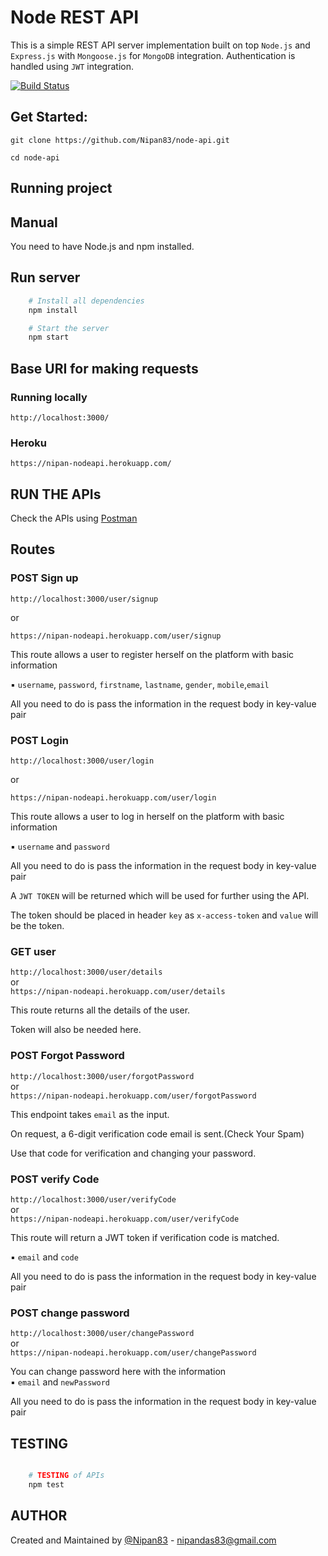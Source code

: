 # Node REST API

This is a simple REST API server implementation built on top `Node.js` and `Express.js` with `Mongoose.js` for `MongoDB` integration. Authentication is handled using `JWT` integration.

[![Build Status](https://travis-ci.org/Nipan83/node-api.svg?branch=master)](https://travis-ci.org/Nipan83/node-api)

## Get Started:

`git clone https://github.com/Nipan83/node-api.git`

`cd node-api`

## Running project

## Manual

You need to have Node.js and npm installed.

## Run server

```sh
	# Install all dependencies
	npm install

	# Start the server
	npm start

```

## Base URI for making requests

### Running locally

`http://localhost:3000/`

### Heroku 

`https://nipan-nodeapi.herokuapp.com/`

## RUN THE APIs

Check the APIs using [Postman](https://chrome.google.com/webstore/detail/postman/fhbjgbiflinjbdggehcddcbncdddomop)

## Routes

### POST Sign up

`http://localhost:3000/user/signup` <br />

or <br />

`https://nipan-nodeapi.herokuapp.com/user/signup`

This route allows a user to register herself on the platform with basic information <br />

▪ `username`, `password`, `firstname`, `lastname`, `gender`, `mobile`,`email` <br />

All you need to do is pass the information in the request body in key-value pair 


### POST Login

`http://localhost:3000/user/login` <br />

or <br />

`https://nipan-nodeapi.herokuapp.com/user/login` <br />

This route allows a user to log in herself on the platform with basic information <br />

▪ `username` and `password` <br />

All you need to do is pass the information in the request body in key-value pair 

A `JWT TOKEN` will be returned which will be used for further using the API.

The token should be placed in header `key` as `x-access-token` and `value` will be the token.

### GET user

`http://localhost:3000/user/details` <br />
or <br />
`https://nipan-nodeapi.herokuapp.com/user/details`<br />

This route returns all the details of the user.

Token will also be needed here.

### POST Forgot Password

`http://localhost:3000/user/forgotPassword` <br />
or <br />
`https://nipan-nodeapi.herokuapp.com/user/forgotPassword` <br />

 This endpoint takes `email` as the input. 

On request, a 6-digit verification code email is sent.(Check Your Spam)

Use that code for verification and changing your password.




### POST verify Code

`http://localhost:3000/user/verifyCode`<br />
or <br />
`https://nipan-nodeapi.herokuapp.com/user/verifyCode`<br />

This route will return a JWT token if verification code is matched.<br />

▪ `email` and `code` <br />

All you need to do is pass the information in the request body in key-value pair


### POST change password

`http://localhost:3000/user/changePassword` <br />
or <br />
`https://nipan-nodeapi.herokuapp.com/user/changePassword` <br />

You can change password here with the information <br />
▪ `email` and `newPassword` <br />

All you need to do is pass the information in the request body in key-value pair 




## TESTING

```sh

	# TESTING of APIs
	npm test

```


## AUTHOR

Created and Maintained by [@Nipan83](https://github.com/Nipan83) - nipandas83@gmail.com

